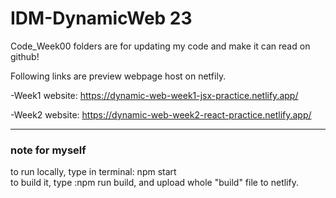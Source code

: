 # IDM-DynamicWeb 23

Code_Week00  folders are for updating my code and make it can read on github!

Following links are preview webpage host on netfily.

-Week1 website:
https://dynamic-web-week1-jsx-practice.netlify.app/

-Week2 website:
https://dynamic-web-week2-react-practice.netlify.app/


<hr>

 ### **note for myself**
 
 to run locally, type in terminal: npm start  <br>
 to build it, type :npm run build, and upload whole "build" file to netlify.

 
 
